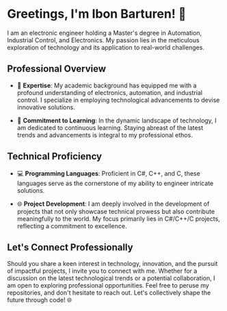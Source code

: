 # Greetings, I'm Ibon Barturen! 👋

I am an electronic engineer holding a Master's degree in Automation, Industrial Control, and Electronics. My passion lies in the meticulous exploration of technology and its application to real-world challenges.

## Professional Overview

- 🔧 **Expertise**: My academic background has equipped me with a profound understanding of electronics, automation, and industrial control. I specialize in employing technological advancements to devise innovative solutions.

- 🚀 **Commitment to Learning**: In the dynamic landscape of technology, I am dedicated to continuous learning. Staying abreast of the latest trends and advancements is integral to my professional ethos.

## Technical Proficiency

- 💻 **Programming Languages**: Proficient in C#, C++, and C, these languages serve as the cornerstone of my ability to engineer intricate solutions.

- 🌐 **Project Development**: I am deeply involved in the development of projects that not only showcase technical prowess but also contribute meaningfully to the world. My focus primarily lies in C#/C++/C projects, reflecting a commitment to excellence.

## Let's Connect Professionally

Should you share a keen interest in technology, innovation, and the pursuit of impactful projects, I invite you to connect with me. Whether for a discussion on the latest technological trends or a potential collaboration, I am open to exploring professional opportunities. Feel free to peruse my repositories, and don't hesitate to reach out. Let's collectively shape the future through code! 🌐
